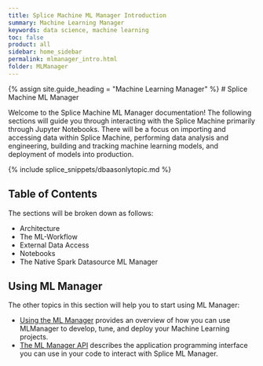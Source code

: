 ```yaml
---
title: Splice Machine ML Manager Introduction
summary: Machine Learning Manager
keywords: data science, machine learning
toc: false
product: all
sidebar: home_sidebar
permalink: mlmanager_intro.html
folder: MLManager
---
```

<section>
<div class="TopicContent" data-swiftype-index="true" markdown="1">
{% assign site.guide_heading = "Machine Learning Manager" %}
# Splice Machine ML Manager

Welcome to the Splice Machine ML Manager documentation! The following sections will guide you through interacting with the Splice Machine primarily through Jupyter Notebooks. There will be a focus on importing and accessing data within Splice Machine, performing data analysis and engineering, building and tracking machine learning models, and deployment of models into production.

{% include splice_snippets/dbaasonlytopic.md %}

## Table of Contents
The sections will be broken down as follows:
* Architecture
* The ML-Workflow
* External Data Access
* Notebooks
* The Native Spark Datasource
ML Manager

## Using ML Manager
The other topics in this section will help you to start using ML Manager:

* [Using the ML Manager](mlmanager_using.html) provides an overview of how you can use MLManager to develop, tune, and deploy your Machine Learning projects.
* [The ML Manager API](mlmanager_api.html) describes the application programming interface you can use in your code to interact with Splice ML Manager.


</div>
</section>
